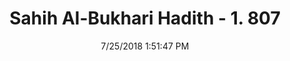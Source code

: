 ---
title        : "Sahih Al-Bukhari Hadith - 1. 807"
date         : 7/25/2018 1:51:47 PM
draft        : false
type         : "hadith"
layout       : "hadith"
BookCode     : "SHB"
VolumeNumber : "1"
HadithNumber : "807"
categories  :  ["Prayer Characteristics-Imam facing followers after the prayer"]
tags  :  ["Zaid bin Khalid Al Juhani"]
---
